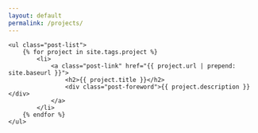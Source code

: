 ```yaml
---
layout: default
permalink: /projects/
---
```


<div class="home">

	<ul class="post-list">
		{% for project in site.tags.project %}
			<li>
				<a class="post-link" href="{{ project.url | prepend: site.baseurl }}">
					<h2>{{ project.title }}</h2>
					<div class="post-foreword">{{ project.description }}</div>
				</a>
			</li>
		{% endfor %}
	</ul>
</div>
